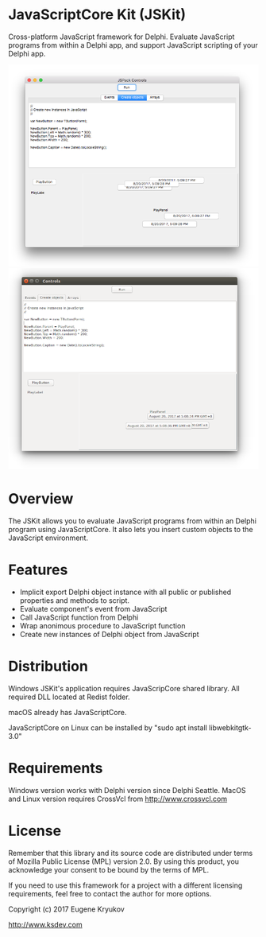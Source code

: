 # JavaScriptCore Kit (JSKit) 

Cross-platform JavaScript framework for Delphi. Evaluate JavaScript programs from within a Delphi app, and support JavaScript scripting of your Delphi app.

![MacOS](Screenshots\macos.png)
![Linux](Screenshots\linux.png)

# Overview

The JSKit allows you to evaluate JavaScript programs from within an Delphi program using JavaScriptCore. It also lets you insert custom objects to the JavaScript environment.

# Features

* Implicit export Delphi object instance with all public or published properties and methods to script.
* Evaluate component's event from JavaScript
* Call JavaScript function from Delphi
* Wrap anonimous procedure to JavaScript function
* Create new instances of Delphi object from JavaScript

# Distribution

Windows JSKit's application requires JavaScripCore shared library. All required DLL located at Redist folder. 

macOS already has JavaScriptCore.

JavaScriptCore on Linux can be installed by "sudo apt install libwebkitgtk-3.0"

# Requirements

Windows version works with Delphi version since Delphi Seattle. MacOS and Linux version requires CrossVcl from http://www.crossvcl.com

# License

Remember that this library and its source code are distributed under terms of Mozilla Public License (MPL) version 2.0. By using this product, you acknowledge your consent to be bound by the terms of MPL.

If you need to use this framework for a project with a different licensing requirements, feel free to contact the author for more options.

Copyright (c) 2017 Eugene Kryukov

http://www.ksdev.com